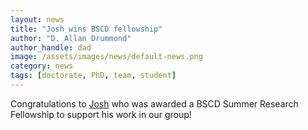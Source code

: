 ```yaml
---
layout: news
title: "Josh wins BSCD fellowship"
author: "D. Allan Drummond"
author_handle: dad
image: /assets/images/news/default-news.png
category: news
tags: [doctorate, PhD, team, student]
---
```

Congratulations to [Josh] who was awarded a BSCD Summer Research Fellowship to support his work in our group!


[Josh]: /team/josh-melamed